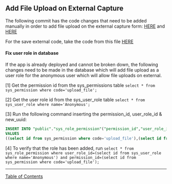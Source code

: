 ## Add File Upload on External Capture

The following commit has the code changes that need to be added manually in order to add file upload on the external capture form:
[HERE](https://github.com/i-Sight/config_ung_v5/commit/e192f1bd11bfc643d7d02f51588f336567ba54ee?ts=2) and [HERE](https://github.com/i-Sight/config_jjay_cuny_v5/commit/7967dd30036c274505a3e75eeb4989d47846d763)

For the save external code, take the code from this file [HERE](https://github.com/i-Sight/config_centracare_v5/blob/3dce091a6d170d652999ad96f97af52ce2dcae7f/lib/services/business-logic/external-capture/workflow/external-capture-save.js?ts=2)


#### Fix user role in database
If the app is already deployed and cannot be broken down, the following changes need to be made in the database which will add file upload as a user role for the anonymous user which will allow file uploads on external.

[1] Get the permission id from the sys_permissions table `select * from sys_permission where code='upload_file';`

[2] Get the user role id from the sys_user_role table `select * from sys_user_role where name='Anonymous';`

[3] Run the following command inserting the permission_id, user_role_id & new_uuid:
```sql
INSERT INTO "public"."sys_role_permission"("permission_id","user_role_id","user_lists","api_type","exclude_from_suggested_links","record_source","sys_processing","exclude_from_purge","date_purged","purge_reason","pending_purge_date","computed_search","sys_submitted","sys_active","deleted_by","deleted_date","last_updated_date","last_updated_by","created_date","created_by","id")
VALUES
((select id from sys_permission where code='upload_file'),(select id from sys_user_role where name='Anonymous'),NULL,NULL,FALSE,NULL,FALSE,FALSE,NULL,NULL,NULL,NULL,TRUE,TRUE,NULL,NULL,CURRENT_TIMESTAMP,NULL,CURRENT_TIMESTAMP,E'0',E'<UUID>');
```

[4] To verify that the role has been added, run `select * from sys_role_permission where user_role_id=(select id from sys_user_role where name='Anonymous') and permission_id=(select id from sys_permission where code='upload_file');`

***
[Table of Contents](../README.md)